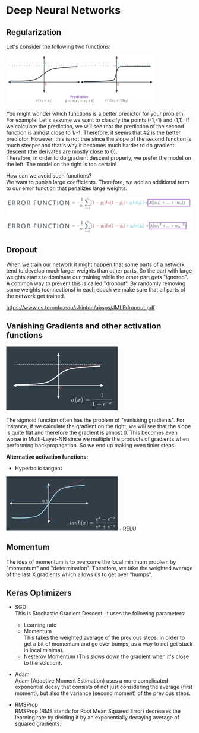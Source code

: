 # Deep Neural Networks

## Regularization

Let's consider the following two functions:

<img src="images/dnn_regularization.png" width="400"/>

You might wonder which functions is a better predictor for your problem. <br/>
For example: Let's assume we want to classify the points (-1,-1) and (1,1). If we calculate the prediction, we will see that the prediction of the second function is almost close to 1/-1. Therefore, it seems that #2 is the better predictor. However, this is not true since the slope of the second function is much steeper and that's why it becomes much harder to do gradient descent (the derivates are mostly close to 0). <br/>
Therefore, in order to do gradient descent properly, we prefer the model on the left. The model on the right is too certain!

How can we avoid such functions? <br/>
We want to punish large coefficients. Therefore, we add an additional term to our error function that penalizes large weights.

<img src="images/dnn_regularization_formula.png" width="500"/>

## Dropout

When we train our network it might happen that some parts of a network tend to develop much larger weights than other parts. So the part with large weights starts to dominate our training while the other part gets "ignored". <br/>
A common way to prevent this is called "dropout". By randomly removing some weights (connections) in each epoch we make sure that all parts of the network get trained.

https://www.cs.toronto.edu/~hinton/absps/JMLRdropout.pdf

## Vanishing Gradients and other activation functions

<img src="images/dnn_vanishing_gradients.png" width="300"/>

The sigmoid function often has the problem of "vanishing gradients". For instance, if we calculate the gradient on the right, we will see that the slope is quite flat and therefore the gradient is almost 0. This becomes even worse in Multi-Layer-NN since we multiple the products of gradients when performing backpropagation. So we end up making even tinier steps.

**Alternative activation functions:** <br/>

- Hyperbolic tangent <br/>
<img src="images/dnn_hyperbolic_tangent.png" width="300"/>  
- RELU

## Momentum

The idea of momentum is to overcome the local minimum problem by "momentum" and "determination". Therefore, we take the weighted average of the last X gradients which allows us to get over "humps".

## Keras Optimizers

- SGD <br/>
  This is Stochastic Gradient Descent. It uses the following parameters:
  
  - Learning rate
  - Momentum <br/>
    This takes the weighted average of the previous steps, in order to get a bit of momentum and go over bumps, as a way to not get stuck in local minima).
  - Nesterov Momentum (This slows down the gradient when it's close to the solution).

- Adam <br/>
  Adam (Adaptive Moment Estimation) uses a more complicated exponential decay that consists of not just considering the average (first moment), but also the variance (second moment) of the previous steps.

- RMSProp <br/>
  RMSProp (RMS stands for Root Mean Squared Error) decreases the learning rate by dividing it by an exponentially decaying average of squared gradients.
